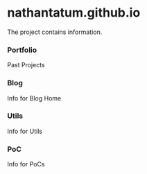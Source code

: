 # nathantatum.github.io

The project contains information.

### Portfolio

Past Projects

### Blog

Info for Blog Home

### Utils

Info for Utils

### PoC

Info for PoCs

